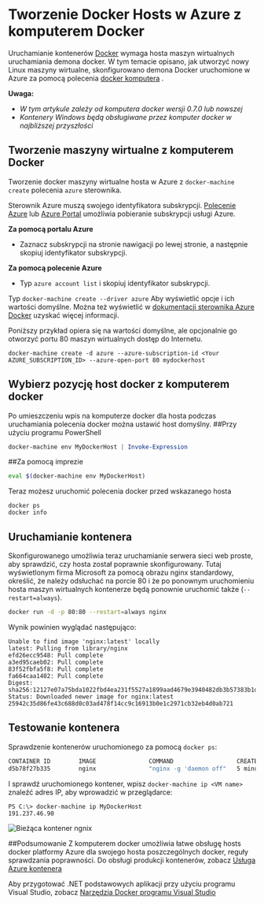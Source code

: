 <properties
   pageTitle="Tworzenie Docker hosts w Azure z komputerem Docker | Microsoft Azure"
   description="W tym artykule opisano używanie komputera Docker tworzenie docker hosts w Azure."
   services="azure-container-service"
   documentationCenter="na"
   authors="mlearned"
   manager="douge"
   editor="" />
<tags
   ms.service="multiple"
   ms.devlang="dotnet"
   ms.topic="article"
   ms.tgt_pltfrm="na"
   ms.workload="multiple"
   ms.date="06/08/2016"
   ms.author="mlearned" />

# <a name="create-docker-hosts-in-azure-with-docker-machine"></a>Tworzenie Docker Hosts w Azure z komputerem Docker

Uruchamianie kontenerów [Docker](https://www.docker.com/) wymaga hosta maszyn wirtualnych uruchamiania demona docker.
W tym temacie opisano, jak utworzyć nowy Linux maszyny wirtualne, skonfigurowano demona Docker uruchomione w Azure za pomocą polecenia [docker komputera](https://docs.docker.com/machine/) . 

**Uwaga:** 
- *W tym artykule zależy od komputera docker wersji 0.7.0 lub nowszej*
- *Kontenery Windows będą obsługiwane przez komputer docker w najbliższej przyszłości*

## <a name="create-vms-with-docker-machine"></a>Tworzenie maszyny wirtualne z komputerem Docker

Tworzenie docker maszyny wirtualne hosta w Azure z `docker-machine create` polecenia `azure` sterownika. 

Sterownik Azure muszą swojego identyfikatora subskrypcji. [Polecenie Azure](xplat-cli-install.md) lub [Azure Portal](https://portal.azure.com) umożliwia pobieranie subskrypcji usługi Azure. 

**Za pomocą portalu Azure**
- Zaznacz subskrypcji na stronie nawigacji po lewej stronie, a następnie skopiuj identyfikator subskrypcji.

**Za pomocą polecenie Azure**
- Typ ```azure account list``` i skopiuj identyfikator subskrypcji.

Typ `docker-machine create --driver azure` Aby wyświetlić opcje i ich wartości domyślne.
Można też wyświetlić w [dokumentacji sterownika Azure Docker](https://docs.docker.com/machine/drivers/azure/) uzyskać więcej informacji. 

Poniższy przykład opiera się na wartości domyślne, ale opcjonalnie go otworzyć portu 80 maszyn wirtualnych dostęp do Internetu. 

```
docker-machine create -d azure --azure-subscription-id <Your AZURE_SUBSCRIPTION_ID> --azure-open-port 80 mydockerhost
```

## <a name="choose-a-docker-host-with-docker-machine"></a>Wybierz pozycję host docker z komputerem docker
Po umieszczeniu wpis na komputerze docker dla hosta podczas uruchamiania polecenia docker można ustawić host domyślny.
##<a name="using-powershell"></a>Przy użyciu programu PowerShell

```powershell
docker-machine env MyDockerHost | Invoke-Expression 
```

##<a name="using-bash"></a>Za pomocą imprezie

```bash
eval $(docker-machine env MyDockerHost)
```

Teraz możesz uruchomić polecenia docker przed wskazanego hosta

```
docker ps
docker info
```

## <a name="run-a-container"></a>Uruchamianie kontenera

Skonfigurowanego umożliwia teraz uruchamianie serwera sieci web proste, aby sprawdzić, czy hosta został poprawnie skonfigurowany.
Tutaj wyświetlonym firma Microsoft za pomocą obrazu nginx standardowy, określić, że należy odsłuchać na porcie 80 i że po ponownym uruchomieniu hosta maszyn wirtualnych kontenerze będą ponownie uruchomić także (`--restart=always`). 

```bash
docker run -d -p 80:80 --restart=always nginx
```

Wynik powinien wyglądać następująco:

```
Unable to find image 'nginx:latest' locally
latest: Pulling from library/nginx
efd26ecc9548: Pull complete
a3ed95caeb02: Pull complete
83f52fbfa5f8: Pull complete
fa664caa1402: Pull complete
Digest: sha256:12127e07a75bda1022fbd4ea231f5527a1899aad4679e3940482db3b57383b1d
Status: Downloaded newer image for nginx:latest
25942c35d86fe43c688d0c03ad478f14cc9c16913b0e1c2971cb32eb4d0ab721
```

## <a name="test-the-container"></a>Testowanie kontenera

Sprawdzenie kontenerów uruchomionego za pomocą `docker ps`:

```bash
CONTAINER ID        IMAGE               COMMAND                  CREATED             STATUS              PORTS                         NAMES
d5b78f27b335        nginx               "nginx -g 'daemon off"   5 minutes ago       Up 5 minutes        0.0.0.0:80->80/tcp, 443/tcp   goofy_mahavira
```

I sprawdź uruchomionego kontener, wpisz `docker-machine ip <VM name>` znaleźć adres IP, aby wprowadzić w przeglądarce:

```
PS C:\> docker-machine ip MyDockerHost
191.237.46.90
```

![Bieżąca kontener ngnix](./media/vs-azure-tools-docker-machine-azure-config/nginxsuccess.png)

##<a name="summary"></a>Podsumowanie
Z komputerem docker umożliwia łatwe obsługę hosts docker platformy Azure dla swojego hosta poszczególnych docker, reguły sprawdzania poprawności.
Do obsługi produkcji kontenerów, zobacz [Usługa Azure kontenera](http://aka.ms/AzureContainerService)

Aby przygotować .NET podstawowych aplikacji przy użyciu programu Visual Studio, zobacz [Narzędzia Docker programu Visual Studio](http://aka.ms/DockerToolsForVS)
